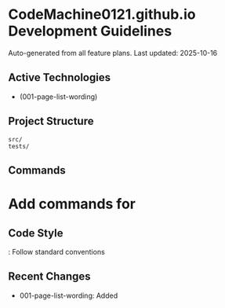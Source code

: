 # CodeMachine0121.github.io Development Guidelines

Auto-generated from all feature plans. Last updated: 2025-10-16

## Active Technologies
- (001-page-list-wording)

## Project Structure
```
src/
tests/
```

## Commands
# Add commands for 

## Code Style
: Follow standard conventions

## Recent Changes
- 001-page-list-wording: Added

<!-- MANUAL ADDITIONS START -->
<!-- MANUAL ADDITIONS END -->